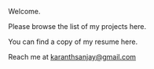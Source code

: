 Welcome.

Please browse the list of my projects here.

You can find a copy of my resume here.

Reach me at karanthsanjay@gmail.com
